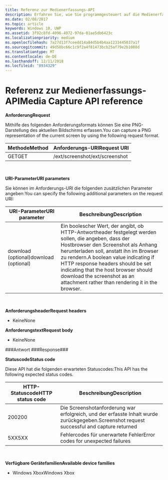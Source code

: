 ```yaml
---
title: Referenz zur Medienerfassungs-API
description: Erfahren Sie, wie Sie programmgesteuert auf die Medienerfassungs-API zugreifen.
ms.date: 02/08/2017
ms.topic: article
keywords: Windows 10, UWP
ms.assetid: 3f92c8fd-4096-4972-97da-01ae5db6423c
ms.localizationpriority: medium
ms.openlocfilehash: 7a27d13f7ceedd14a84d5b4b4aa1233445037a1f
ms.sourcegitcommit: 49d58bc66c1c9f2a4f81473bcb25af79e2b1088d
ms.translationtype: MT
ms.contentlocale: de-DE
ms.lasthandoff: 12/11/2018
ms.locfileid: "8934329"
---
```

# <a name="media-capture-api-reference"></a><span data-ttu-id="0575d-104">Referenz zur Medienerfassungs-API</span><span class="sxs-lookup"><span data-stu-id="0575d-104">Media Capture API reference</span></span> #

**<span data-ttu-id="0575d-105">Anforderung</span><span class="sxs-lookup"><span data-stu-id="0575d-105">Request</span></span>**

<span data-ttu-id="0575d-106">Mithilfe des folgenden Anforderungsformats können Sie eine PNG-Darstellung des aktuellen Bildschirms erfassen.</span><span class="sxs-lookup"><span data-stu-id="0575d-106">You can capture a PNG representation of the current screen by using the following request format.</span></span>

| <span data-ttu-id="0575d-107">Methode</span><span class="sxs-lookup"><span data-stu-id="0575d-107">Method</span></span>        | <span data-ttu-id="0575d-108">Anforderungs-URI</span><span class="sxs-lookup"><span data-stu-id="0575d-108">Request URI</span></span>     | 
| ------------- |-----------------|
| <span data-ttu-id="0575d-109">GET</span><span class="sxs-lookup"><span data-stu-id="0575d-109">GET</span></span>           | <span data-ttu-id="0575d-110">/ext/screenshot</span><span class="sxs-lookup"><span data-stu-id="0575d-110">/ext/screenshot</span></span> |
<br>

**<span data-ttu-id="0575d-111">URI-Parameter</span><span class="sxs-lookup"><span data-stu-id="0575d-111">URI parameters</span></span>**

<span data-ttu-id="0575d-112">Sie können im Anforderungs-URI die folgenden zusätzlichen Parameter angeben:</span><span class="sxs-lookup"><span data-stu-id="0575d-112">You can specify the following additional parameters on the request URI:</span></span>


| <span data-ttu-id="0575d-113">URI-Parameter</span><span class="sxs-lookup"><span data-stu-id="0575d-113">URI parameter</span></span>      | <span data-ttu-id="0575d-114">Beschreibung</span><span class="sxs-lookup"><span data-stu-id="0575d-114">Description</span></span>     | 
| ------------------ |-----------------|
| <span data-ttu-id="0575d-115">download (optional)</span><span class="sxs-lookup"><span data-stu-id="0575d-115">download (optional)</span></span>| <span data-ttu-id="0575d-116">Ein boolescher Wert, der angibt, ob HTTP-Antwortheader festgelegt werden sollen, die angeben, dass der Hostbrowser den Screenshot als Anhang herunterladen soll, anstatt ihn im Browser zu rendern.</span><span class="sxs-lookup"><span data-stu-id="0575d-116">A boolean value indicating if HTTP response headers should be set indicating that the host browser should download the screenshot as an attachment rather than rendering it in the browser.</span></span>  |
<br>

**<span data-ttu-id="0575d-117">Anforderungsheader</span><span class="sxs-lookup"><span data-stu-id="0575d-117">Request headers</span></span>**

* <span data-ttu-id="0575d-118">Keine</span><span class="sxs-lookup"><span data-stu-id="0575d-118">None</span></span>

**<span data-ttu-id="0575d-119">Anforderungstext</span><span class="sxs-lookup"><span data-stu-id="0575d-119">Request body</span></span>**

* <span data-ttu-id="0575d-120">Keine</span><span class="sxs-lookup"><span data-stu-id="0575d-120">None</span></span>

###<a name="response"></a><span data-ttu-id="0575d-121">Antwort ###</span><span class="sxs-lookup"><span data-stu-id="0575d-121">Response###</span></span>

**<span data-ttu-id="0575d-122">Statuscode</span><span class="sxs-lookup"><span data-stu-id="0575d-122">Status code</span></span>**

<span data-ttu-id="0575d-123">Diese API hat die folgenden erwarteten Statuscodes:</span><span class="sxs-lookup"><span data-stu-id="0575d-123">This API has the following expected status codes.</span></span>

| <span data-ttu-id="0575d-124">HTTP-Statuscode</span><span class="sxs-lookup"><span data-stu-id="0575d-124">HTTP status code</span></span>   | <span data-ttu-id="0575d-125">Beschreibung</span><span class="sxs-lookup"><span data-stu-id="0575d-125">Description</span></span>     | 
| ------------------ |-----------------|
| <span data-ttu-id="0575d-126">200</span><span class="sxs-lookup"><span data-stu-id="0575d-126">200</span></span>                | <span data-ttu-id="0575d-127">Die Screenshotanforderung war erfolgreich, und der erfasste Inhalt wurde zurückgegeben.</span><span class="sxs-lookup"><span data-stu-id="0575d-127">Screenshot request successful and capture returned</span></span> |
| <span data-ttu-id="0575d-128">5XX</span><span class="sxs-lookup"><span data-stu-id="0575d-128">5XX</span></span>                | <span data-ttu-id="0575d-129">Fehlercodes für unerwartete Fehler</span><span class="sxs-lookup"><span data-stu-id="0575d-129">Error codes for unexpected failures</span></span> |
<br>

**<span data-ttu-id="0575d-130">Verfügbare Gerätefamilien</span><span class="sxs-lookup"><span data-stu-id="0575d-130">Available device families</span></span>**

* <span data-ttu-id="0575d-131">Windows Xbox</span><span class="sxs-lookup"><span data-stu-id="0575d-131">Windows Xbox</span></span>

